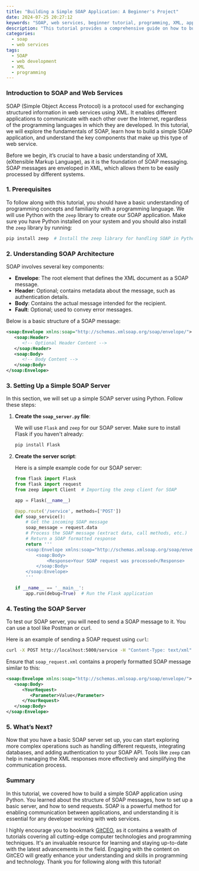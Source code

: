 ```yaml
---
title: "Building a Simple SOAP Application: A Beginner's Project"
date: 2024-07-25 20:27:12
keywords: "SOAP, web services, beginner tutorial, programming, XML, application development"
description: "This tutorial provides a comprehensive guide on how to build a simple SOAP application. Covering everything from the fundamentals of SOAP to practical code examples, this article is tailored for beginners looking to understand and create their own SOAP-based web service. We will explore the architecture, the role of XML, and provide step-by-step instructions to build an application with a focus on clarity and understanding. This is ideal for those who want to enhance their programming skills and dive into web service development."
categories:
  - soap
  - web services
tags:
  - SOAP
  - web development
  - XML
  - programming
---
```


### Introduction to SOAP and Web Services

SOAP (Simple Object Access Protocol) is a protocol used for exchanging structured information in web services using XML. It enables different applications to communicate with each other over the Internet, regardless of the programming languages in which they are developed. In this tutorial, we will explore the fundamentals of SOAP, learn how to build a simple SOAP application, and understand the key components that make up this type of web service. 

Before we begin, it’s crucial to have a basic understanding of XML (eXtensible Markup Language), as it is the foundation of SOAP messaging. SOAP messages are enveloped in XML, which allows them to be easily processed by different systems.

<!-- more -->

### 1. Prerequisites 

To follow along with this tutorial, you should have a basic understanding of programming concepts and familiarity with a programming language. We will use Python with the `zeep` library to create our SOAP application. Make sure you have Python installed on your system and you should also install the `zeep` library by running:

```bash
pip install zeep  # Install the zeep library for handling SOAP in Python
```

### 2. Understanding SOAP Architecture

SOAP involves several key components:

- **Envelope**: The root element that defines the XML document as a SOAP message.
- **Header**: Optional; contains metadata about the message, such as authentication details.
- **Body**: Contains the actual message intended for the recipient.
- **Fault**: Optional; used to convey error messages.

Below is a basic structure of a SOAP message:

```xml
<soap:Envelope xmlns:soap="http://schemas.xmlsoap.org/soap/envelope/">
   <soap:Header>
      <!-- Optional Header Content -->
   </soap:Header>
   <soap:Body>
      <!-- Body Content -->
   </soap:Body>
</soap:Envelope>
```

### 3. Setting Up a Simple SOAP Server

In this section, we will set up a simple SOAP server using Python. Follow these steps:

1. **Create the `soap_server.py` file**:
   
   We will use `Flask` and `zeep` for our SOAP server. Make sure to install Flask if you haven't already:

   ```bash
   pip install Flask
   ```

2. **Create the server script**:

   Here is a simple example code for our SOAP server:

   ```python
   from flask import Flask
   from flask import request
   from zeep import Client  # Importing the zeep client for SOAP

   app = Flask(__name__)

   @app.route('/service', methods=['POST'])
   def soap_service():
       # Get the incoming SOAP message
       soap_message = request.data
       # Process the SOAP message (extract data, call methods, etc.)
       # Return a SOAP formatted response
       return '''
       <soap:Envelope xmlns:soap="http://schemas.xmlsoap.org/soap/envelope/">
           <soap:Body>
               <Response>Your SOAP request was processed</Response>
           </soap:Body>
       </soap:Envelope>
       '''

   if __name__ == '__main__':
       app.run(debug=True)  # Run the Flask application
   ```

### 4. Testing the SOAP Server

To test our SOAP server, you will need to send a SOAP message to it. You can use a tool like Postman or curl.

Here is an example of sending a SOAP request using `curl`:

```bash
curl -X POST http://localhost:5000/service -H "Content-Type: text/xml" -d @soap_request.xml
```

Ensure that `soap_request.xml` contains a properly formatted SOAP message similar to this:

```xml
<soap:Envelope xmlns:soap="http://schemas.xmlsoap.org/soap/envelope/">
   <soap:Body>
      <YourRequest>
         <Parameter>Value</Parameter>
      </YourRequest>
   </soap:Body>
</soap:Envelope>
```

### 5. What’s Next?

Now that you have a basic SOAP server set up, you can start exploring more complex operations such as handling different requests, integrating databases, and adding authentication to your SOAP API. Tools like `zeep` can help in managing the XML responses more effectively and simplifying the communication process.

### Summary

In this tutorial, we covered how to build a simple SOAP application using Python. You learned about the structure of SOAP messages, how to set up a basic server, and how to send requests. SOAP is a powerful method for enabling communication between applications, and understanding it is essential for any developer working with web services.

I highly encourage you to bookmark [GitCEO](https://gitceo.com), as it contains a wealth of tutorials covering all cutting-edge computer technologies and programming techniques. It's an invaluable resource for learning and staying up-to-date with the latest advancements in the field. Engaging with the content on GitCEO will greatly enhance your understanding and skills in programming and technology. Thank you for following along with this tutorial!